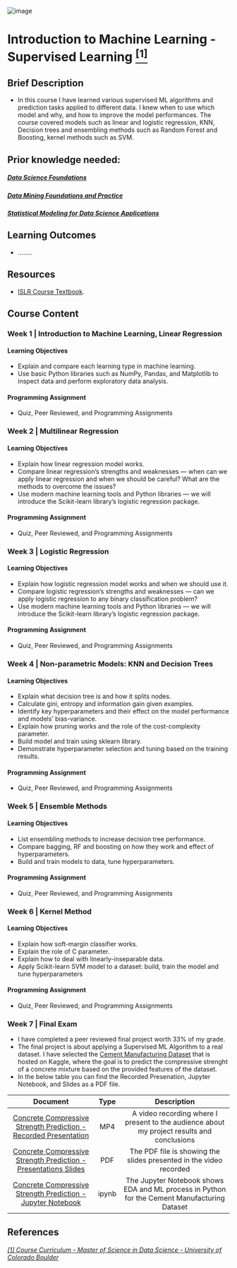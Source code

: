 ![image](https://github.com/laithrasheed/DTSA5304_Fundamentals_of_Data_Visualization/assets/124019127/031aa6ba-746d-459b-8eb0-3fdde64eac4b)

# Introduction to Machine Learning - Supervised Learning [<sup>[1]</sup>](#reference-1)				

## Brief Description

- In this course  I have learned various supervised ML algorithms and prediction tasks applied to different data. I knew when to use which model and why, and how to improve the model performances. The course covered models such as linear and logistic regression, KNN, Decision trees and ensembling methods such as Random Forest and Boosting, kernel methods such as SVM.

## Prior knowledge needed: 
##### [Data Science Foundations ](https://github.com/laithrasheed/MSDS_Program_Private/tree/main/Data%20Science%20Foundations)
##### [Data Mining Foundations and Practice](https://github.com/laithrasheed/Master_of_Science_in_Data_Science/tree/main/Computer%20Science%20Core%20Courses/Data%20Mining%20Foundations%20and%20Practice)
##### [Statistical Modeling for Data Science Applications](https://github.com/laithrasheed/Master_of_Science_in_Data_Science/tree/main/Statistics%20Core%20Courses/Statistical%20Modeling%20for%20Data%20Science%20Applications)

## Learning Outcomes

- ........

## Resources

- [ISLR Course Textbook](https://www.statlearning.com/).

## Course Content

### Week 1  | Introduction to Machine Learning, Linear Regression

#### Learning Objectives

- Explain and compare each learning type in machine learning.
- Use basic Python libraries such as NumPy, Pandas, and Matplotlib to inspect data and perform exploratory data analysis.

#### Programming Assignment

- Quiz, Peer Reviewed, and Programming Assignments

### Week 2 | Multilinear Regression

#### Learning Objectives

- Explain how linear regression model works.
- Compare linear regression’s strengths and weaknesses — when can we apply linear regression and when we should be careful? What are the methods to overcome the issues?
- Use modern machine learning tools and Python libraries — we will introduce the Scikit-learn library’s logistic regression package.

#### Programming Assignment

- Quiz, Peer Reviewed, and Programming Assignments 

### Week 3  | Logistic Regression


#### Learning Objectives

- Explain how logistic regression model works and when we should use it.
- Compare logistic regression’s strengths and weaknesses — can we apply logistic regression to any binary classification problem?
- Use modern machine learning tools and Python libraries — we will introduce the Scikit-learn library’s logistic regression package.

#### Programming Assignment

- Quiz, Peer Reviewed, and Programming Assignments  

### Week 4 |  Non-parametric Models: KNN and Decision Trees


#### Learning Objectives

- Explain what decision tree is and how it splits nodes.
- Calculate gini, entropy and information gain given examples.
- Identify key hyperparameters and their effect on the model performance and models’ bias-variance.
- Explain how pruning works and the role of the cost-complexity parameter.
- Build model and train using sklearn library.
- Demonstrate hyperparameter selection and tuning based on the training results.

#### Programming Assignment

- Quiz, Peer Reviewed, and Programming Assignments   

### Week 5 | Ensemble Methods


#### Learning Objectives

- List ensembling methods to increase decision tree performance.
- Compare bagging, RF and boosting on how they work and effect of hyperparameters.
- Build and train models to data, tune hyperparameters.

#### Programming Assignment

- Quiz, Peer Reviewed, and Programming Assignments 

### Week 6 |  Kernel Method


#### Learning Objectives

- Explain how soft-margin classifier works.
- Explain the role of C parameter.
- Explain how to deal with linearly-inseparable data.
- Apply Scikit-learn SVM model to a dataset: build, train the model and tune hyperparameters

#### Programming Assignment

- Quiz, Peer Reviewed, and Programming Assignments 

### Week 7 |  Final Exam

- I have completed a peer reviewed final project worth 33% of my grade.
- The final project is about applying a Supervised ML Algorithm to a real dataset. I have selected the [Cement Manufacturing Dataset](https://www.kaggle.com/datasets/vinayakshanawad/cement-manufacturing-concrete-dataset?datasetId=1459683) that is hosted on Kaggle, where the goal is to predict the compressive strenght of a concrete mixture based on the provided features of the dataset.
- In the below table you can find the Recorded Presenation, Jupyter Notebook, and Slides as a PDF file. 

| Document | Type | Description |
|:------------:|:--------------:|:-------------:|
| [Concrete Compressive Strength Prediction - Recorded Presentation](https://youtu.be/uYMXUWMUHZ0)       |     MP4      |        A video recording where I present to the audience about my project results and conclusions    |
| [Concrete Compressive Strength Prediction - Presentations Slides ](https://github.com/laithrasheed/Master_of_Science_in_Data_Science/blob/main/Computer%20Science%20Core%20Courses/Machine%20Learning/Introduction%20to%20Machine%20Learning%20-%20Supervised%20Learning/DTSA_5509_Supervised_Learning_Final_Project_Presentation.pdf)       |     PDF      |     The PDF file is showing  the slides presented in the video recorded    |
| [Concrete Compressive Strength Prediction - Jupyter Notebook](https://github.com/laithrasheed/Master_of_Science_in_Data_Science/blob/main/Computer%20Science%20Core%20Courses/Machine%20Learning/Introduction%20to%20Machine%20Learning%20-%20Supervised%20Learning/DTSA_5509_Supervised_Learning_Final_Project.ipynb)       |     ipynb      |       The Jupyter Notebook shows EDA and ML process in Python for the Cement Manufacturing Dataset   | 


## References
###### <a name="reference-1"></a>[[1] Course Curriculum - Master of Science in Data Science - University of Colorado Boulder](https://www.colorado.edu/program/data-science/coursera/curriculum/dtsa5509)
